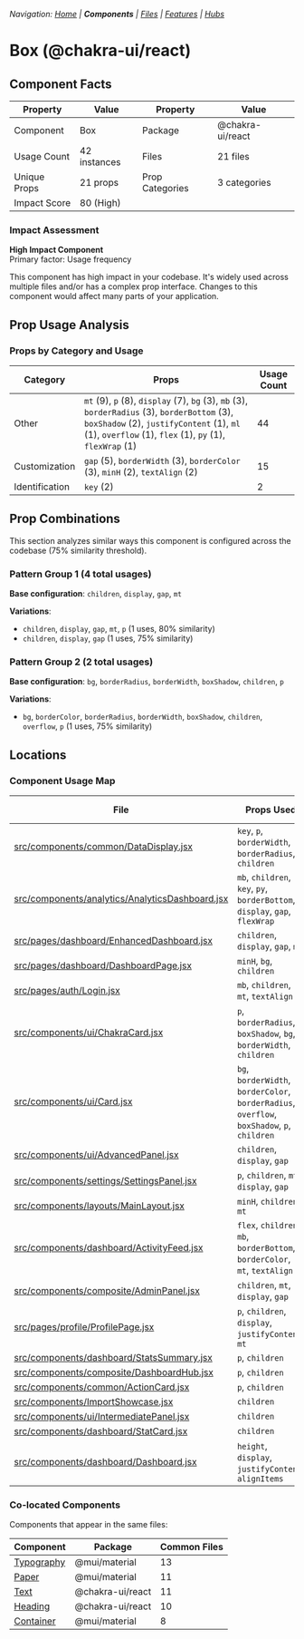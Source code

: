 
*Navigation: [Home](../../index.md) | **Components** | [Files](../../files.md) | [Features](../../features.md) | [Hubs](../../hubs.md)*



# Box (@chakra-ui/react)

## Component Facts

| Property | Value | Property | Value |
|----------|-------|----------|-------|
| Component | Box | Package | @chakra-ui/react |
| Usage Count | 42 instances | Files | 21 files |
| Unique Props | 21 props | Prop Categories | 3 categories |
| Impact Score | 80 (High) | | |

### Impact Assessment

**High Impact Component**  
Primary factor: Usage frequency

This component has high impact in your codebase. It&#x27;s widely used across multiple files and/or has a complex prop interface. Changes to this component would affect many parts of your application.

## Prop Usage Analysis

### Props by Category and Usage

| Category | Props | Usage Count |
|----------|-------|-------------|
| Other | `mt` (9), `p` (8), `display` (7), `bg` (3), `mb` (3), `borderRadius` (3), `borderBottom` (3), `boxShadow` (2), `justifyContent` (1), `ml` (1), `overflow` (1), `flex` (1), `py` (1), `flexWrap` (1) | 44 |
| Customization | `gap` (5), `borderWidth` (3), `borderColor` (3), `minH` (2), `textAlign` (2) | 15 |
| Identification | `key` (2) | 2 |

## Prop Combinations

This section analyzes similar ways this component is configured across the codebase (75% similarity threshold).

### Pattern Group 1 (4 total usages)

**Base configuration**: `children`, `display`, `gap`, `mt`

**Variations**:
- `children`, `display`, `gap`, `mt`, `p` (1 uses, 80% similarity)
- `children`, `display`, `gap` (1 uses, 75% similarity)

### Pattern Group 2 (2 total usages)

**Base configuration**: `bg`, `borderRadius`, `borderWidth`, `boxShadow`, `children`, `p`

**Variations**:
- `bg`, `borderColor`, `borderRadius`, `borderWidth`, `boxShadow`, `children`, `overflow`, `p` (1 uses, 75% similarity)


## Locations

### Component Usage Map

| File | Props Used | Prop Categories |
|------|------------|----------------|
| [src/components/common/DataDisplay.jsx](https://github.com/star4beam/react-import-analyzer/blob/main/test-project/src/components/common/DataDisplay.jsx) | `key`, `p`, `borderWidth`, `borderRadius`, `children` | 4 |
| [src/components/analytics/AnalyticsDashboard.jsx](https://github.com/star4beam/react-import-analyzer/blob/main/test-project/src/components/analytics/AnalyticsDashboard.jsx) | `mb`, `children`, `key`, `py`, `borderBottom`, `display`, `gap`, `flexWrap` | 4 |
| [src/pages/dashboard/EnhancedDashboard.jsx](https://github.com/star4beam/react-import-analyzer/blob/main/test-project/src/pages/dashboard/EnhancedDashboard.jsx) | `children`, `display`, `gap`, `mt` | 3 |
| [src/pages/dashboard/DashboardPage.jsx](https://github.com/star4beam/react-import-analyzer/blob/main/test-project/src/pages/dashboard/DashboardPage.jsx) | `minH`, `bg`, `children` | 3 |
| [src/pages/auth/Login.jsx](https://github.com/star4beam/react-import-analyzer/blob/main/test-project/src/pages/auth/Login.jsx) | `mb`, `children`, `mt`, `textAlign` | 3 |
| [src/components/ui/ChakraCard.jsx](https://github.com/star4beam/react-import-analyzer/blob/main/test-project/src/components/ui/ChakraCard.jsx) | `p`, `borderRadius`, `boxShadow`, `bg`, `borderWidth`, `children` | 3 |
| [src/components/ui/Card.jsx](https://github.com/star4beam/react-import-analyzer/blob/main/test-project/src/components/ui/Card.jsx) | `bg`, `borderWidth`, `borderColor`, `borderRadius`, `overflow`, `boxShadow`, `p`, `children` | 3 |
| [src/components/ui/AdvancedPanel.jsx](https://github.com/star4beam/react-import-analyzer/blob/main/test-project/src/components/ui/AdvancedPanel.jsx) | `children`, `display`, `gap` | 3 |
| [src/components/settings/SettingsPanel.jsx](https://github.com/star4beam/react-import-analyzer/blob/main/test-project/src/components/settings/SettingsPanel.jsx) | `p`, `children`, `mt`, `display`, `gap` | 3 |
| [src/components/layouts/MainLayout.jsx](https://github.com/star4beam/react-import-analyzer/blob/main/test-project/src/components/layouts/MainLayout.jsx) | `minH`, `children`, `mt` | 3 |
| [src/components/dashboard/ActivityFeed.jsx](https://github.com/star4beam/react-import-analyzer/blob/main/test-project/src/components/dashboard/ActivityFeed.jsx) | `flex`, `children`, `mb`, `borderBottom`, `borderColor`, `mt`, `textAlign` | 3 |
| [src/components/composite/AdminPanel.jsx](https://github.com/star4beam/react-import-analyzer/blob/main/test-project/src/components/composite/AdminPanel.jsx) | `children`, `mt`, `display`, `gap` | 3 |
| [src/pages/profile/ProfilePage.jsx](https://github.com/star4beam/react-import-analyzer/blob/main/test-project/src/pages/profile/ProfilePage.jsx) | `p`, `children`, `display`, `justifyContent`, `mt` | 2 |
| [src/components/dashboard/StatsSummary.jsx](https://github.com/star4beam/react-import-analyzer/blob/main/test-project/src/components/dashboard/StatsSummary.jsx) | `p`, `children` | 2 |
| [src/components/composite/DashboardHub.jsx](https://github.com/star4beam/react-import-analyzer/blob/main/test-project/src/components/composite/DashboardHub.jsx) | `p`, `children` | 2 |
| [src/components/common/ActionCard.jsx](https://github.com/star4beam/react-import-analyzer/blob/main/test-project/src/components/common/ActionCard.jsx) | `p`, `children` | 2 |
| [src/components/ImportShowcase.jsx](https://github.com/star4beam/react-import-analyzer/blob/main/test-project/src/components/ImportShowcase.jsx) | `children` | 1 |
| [src/components/ui/IntermediatePanel.jsx](https://github.com/star4beam/react-import-analyzer/blob/main/test-project/src/components/ui/IntermediatePanel.jsx) | `children` | 1 |
| [src/components/dashboard/StatCard.jsx](https://github.com/star4beam/react-import-analyzer/blob/main/test-project/src/components/dashboard/StatCard.jsx) | `children` | 1 |
| [src/components/dashboard/Dashboard.jsx](https://github.com/star4beam/react-import-analyzer/blob/main/test-project/src/components/dashboard/Dashboard.jsx) | `height`, `display`, `justifyContent`, `alignItems` | 1 |

### Co-located Components
Components that appear in the same files:

| Component | Package | Common Files |
|-----------|---------|--------------|
| [Typography](../@mui_material/Typography.md) | @mui/material | 13 |
| [Paper](../@mui_material/Paper.md) | @mui/material | 11 |
| [Text](../@chakra-ui_react/Text.md) | @chakra-ui/react | 11 |
| [Heading](../@chakra-ui_react/Heading.md) | @chakra-ui/react | 10 |
| [Container](../@mui_material/Container.md) | @mui/material | 8 |
